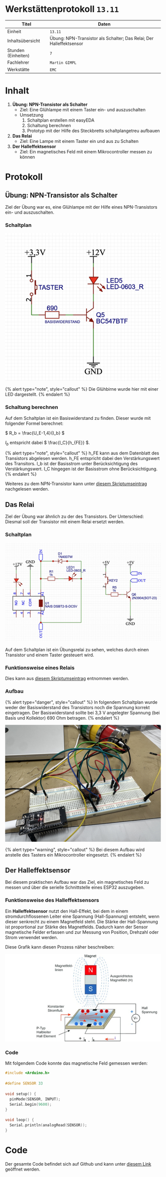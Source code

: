 # Werkstättenprotokoll `13.11`

| Titel | Daten                                                               |
|---------|---------------------------------------------------------------------|
| Einheit | `13.11`                                                             |
| Inhaltsübersicht | Übung: NPN-Transistor als Schalter; Das Relai; Der Halleffektsensor |
| Stunden (Einheiten) | `7`                                                                 |
| Fachlehrer | `Martin GIMPL`                                                      |
| Werkstätte | `EMC`                                                               |

# Inhalt

1. **Übung: NPN-Transistor als Schalter**
    - Ziel: Eine Glühlampe mit einem Taster ein- und auszuschalten
    - Umsetzung
        1. Schaltplan erstellen mit easyEDA
        2. Schaltung berechnen
        3. Prototyp mit der Hilfe des Steckbretts schaltplangetreu aufbauen
2. **Das Relai**
    - Ziel: Eine Lampe mit einem Taster ein und aus zu Schalten
3. **Der Halleffektsensor**
    - Ziel: Ein magnetisches Feld mit einem Mikrocontroller messen zu können

# Protokoll

## Übung: NPN-Transistor als Schalter

Ziel der Übung war es, eine Glühlampe mit der Hilfe eines NPN-Transistors ein- und auszuschalten.

### Schaltplan

![Schaltplan der Übung](/images/schaltplan-npn-als-schalter.jpg)

{% alert type="note", style="callout" %}
Die Glühbirne wurde hier mit einer LED dargestellt.
{% endalert %}

### Schaltung berechnen

Auf dem Schaltplan ist ein Basiswiderstand zu finden. Dieser wurde mit folgender Formel berechnet:

$
R_b = \frac{U_E-1,4}{I_b}
$

$I_b$ entspricht dabei $ \frac{I_C}{h_{FE}} $.

{% alert type="note", style="callout" %}
h_FE kann aus dem Datenblatt des Transistors abgelesen werden. h_FE entspricht dabei den Verstärkungswert des Transitors. I_b ist der Basisstrom unter Berücksichtigung des Verstärkungswert. I_C hingegen ist der Basisstrom ohne Berücksichtigung.
{% endalert %}

Weiteres zu dem NPN-Transistor kann unter [diesem Skriptumseintrag](/skriptum/Transistoren/bipolartransistoren.md) nachgelesen werden.

## Das Relai

Ziel der Übung war ähnlich zu der des Transistors. Der Unterschied: Diesmal soll der Transistor mit einem Relai ersetzt werden.

### Schaltplan

![Schaltplan der Übung](/images/schaltplan-relai-als-schalter.jpg)

Auf dem Schaltplan ist ein Übungsrelai zu sehen, welches durch einen Transistor und einem Taster gesteuert wird.

### Funktionsweise eines Relais

Dies kann aus [diesem Skriptumseintrag](/skriptum/relais.md) entnommen werden.

### Aufbau

{% alert type="danger", style="callout" %}
In folgendem Schaltplan wurde weder der Basiswiderstand des Transistors noch die Spannung korrekt eingetragen. Der Basiswiderstand sollte bei 3,3 V angelegter Spannung (bei Basis und Kollektor) 690 Ohm betragen.
{% endalert %}

![Aufbau der Übung](/images/aufbau-relai-schaltung.JPG)

{% alert type="warning", style="callout" %}
Bei diesem Aufbau wird anstelle des Tasters ein Mikrocontroller eingesetzt.
{% endalert %}

## Der Halleffektsensor

Bei diesem praktischen Aufbau war das Ziel, ein magnetisches Feld zu messen und über die serielle Schnittstelle eines ESP32 auszugeben.

### Funktionsweise des Halleffektsensors

Ein **Halleffektsensor** nutzt den Hall-Effekt, bei dem in einem stromdurchflossenen Leiter eine Spannung (Hall-Spannung) entsteht, wenn dieser senkrecht zu einem Magnetfeld steht. Die Stärke der Hall-Spannung ist proportional zur Stärke des Magnetfelds. Dadurch kann der Sensor magnetische Felder erfassen und zur Messung von Position, Drehzahl oder Strom verwendet werden.

Diese Grafik kann diesen Prozess näher beschreiben:

![Funktionsweise des Halleffektsensors](/images/funktionsweise-halleffektsensor.jpg)

### Code

Mit folgendem Code konnte das magnetische Feld gemessen werden:

```c++
#include <Arduino.h>

#define SENSOR 33

void setup() {
  pinMode(SENSOR, INPUT);
  Serial.begin(9600);
}

void loop() {
  Serial.println(analogRead(SENSOR));
}
```

# Code

Der gesamte Code befindet sich auf Github und kann unter [diesem Link](https://github.com/mrschwaig/HTL-Bulme_Werkstatt_GIM) geöffnet werden.